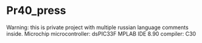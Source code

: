 # Pr40_press
Warning: this is private project with multiple russian language comments inside.  Microchip microcontroller: dsPIC33F MPLAB IDE 8.90 compiler: C30
